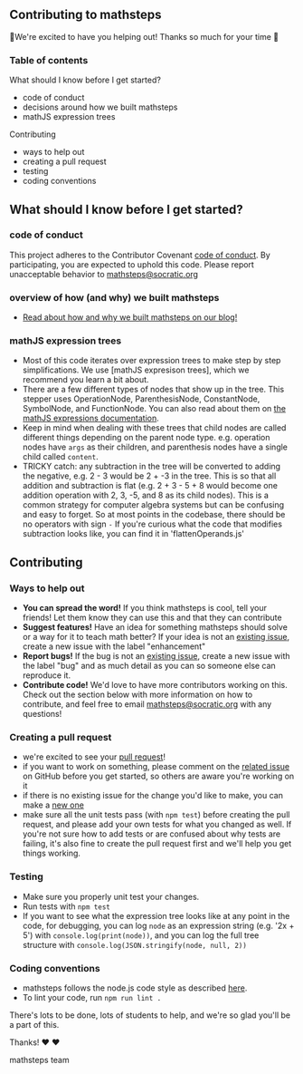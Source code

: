 ## Contributing to mathsteps

🎉We're excited to have you helping out! Thanks so much for your time 🎉

### Table of contents

What should I know before I get started?

- code of conduct
- decisions around how we built mathsteps
- mathJS expression trees

Contributing

- ways to help out
- creating a pull request
- testing
- coding conventions


## What should I know before I get started?

### code of conduct

This project adheres to the Contributor Covenant [code of conduct](CODE_OF_CONDUCT.md).
By participating, you are expected to uphold this code.
Please report unacceptable behavior to mathsteps@socratic.org

### overview of how (and why) we built mathsteps

- [Read about how and why we built mathsteps on our blog!](https://blog.socratic.org/stepping-into-math-open-sourcing-our-step-by-step-solver-9b5da066ae36)

### mathJS expression trees

- Most of this code iterates over expression trees to make step by step
  simplifications. We use [mathJS expresison trees], which we recommend you
  learn a bit about.
- There are a few different types of nodes that show up in the tree.
  This stepper uses OperationNode, ParenthesisNode, ConstantNode, SymbolNode,
  and FunctionNode. You can also read about them on [the mathJS expressions
  documentation](http://mathjs.org/docs/expressions/expression_trees.html).
- Keep in mind when dealing with these trees that child nodes are called
  different things depending on the parent node type. e.g. operation nodes have
  `args` as their children, and parenthesis nodes have a single child called
  `content`.
- TRICKY catch: any subtraction in the tree will be converted to adding the
  negative, e.g. 2 - 3 would be 2 + -3 in the tree. This is so that all
  addition and subtraction is flat (e.g. 2 + 3 - 5 + 8 would become one
  addition operation with 2, 3, -5, and 8 as its child nodes). This is a common
  strategy for computer algebra systems but can be confusing and easy to forget.
  So at most points in the codebase, there should be no operators with sign `-`
  If you're curious what the code that modifies subtraction looks like, you can
  find it in 'flattenOperands.js'

## Contributing

### Ways to help out

- **You can spread the word!** If you think mathsteps is cool, tell your friends!
  Let them know they can use this and that they can contribute
- **Suggest features!** Have an idea for something mathsteps should solve or a way
  for it to teach math better? If your idea is not an [existing issue](https://github.com/socraticorg/mathsteps/issues?q=is%3Aopen+is%3Aissue+label%3Aenhancement), create a new issue with
  the label "enhancement"
- **Report bugs!** If the bug is not an [existing issue](https://github.com/socraticorg/mathsteps/issues?q=is%3Aopen+is%3Aissue+label%3Abug),
  create a new issue with the label "bug" and as much detail as you can so
  someone else can reproduce it.
- **Contribute code!** We'd love to have more contributors working on this. Check
  out the section below with more information on how to contribute, and feel
  free to email mathsteps@socratic.org with any questions!

### Creating a pull request

- we're excited to see your [pull request](https://help.github.com/articles/about-pull-requests/)!
- if you want to work on something, please comment on the
  [related issue](https://github.com/socraticorg/mathsteps/issues) on GitHub
  before you get started, so others are aware you're working on it
- if there is no existing issue for the change you'd like to make, you can make
  a [new one](https://github.com/socraticorg/mathsteps/issues/new)
- make sure all the unit tests pass (with `npm test`) before creating the
  pull request, and please add your own tests for what you changed as well.
  If you're not sure how to add tests or are confused about why tests are
  failing, it's also fine to create the pull request first and we'll help
  you get things working.

### Testing

- Make sure you properly unit test your changes.
- Run tests with `npm test`
- If you want to see what the expression tree looks like at any point
  in the code, for debugging, you can log `node` as an expression string
  (e.g. '2x + 5') with `console.log(print(node))`, and you can log the full
  tree structure with `console.log(JSON.stringify(node, null, 2))`

### Coding conventions

- mathsteps follows the node.js code style as described
  [here](https://github.com/felixge/node-style-guide).
- To lint your code, run `npm run lint .`


There's lots to be done, lots of students to help, and we're so glad you'll be
a part of this.

Thanks! ❤️ ❤️

mathsteps team
